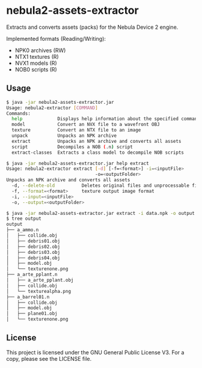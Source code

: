 # nebula2-assets-extractor
Extracts and converts assets (packs) for the Nebula Device 2 engine.

Implemented formats (Reading/Writing):
  - NPK0 archives (RW)
  - NTX1 textures (R)
  - NVX1 models (R)
  - NOB0 scripts (R)

## Usage

```bash
$ java -jar nebula2-assets-extractor.jar
Usage: nebula2-extractor [COMMAND]
Commands:
  help             Displays help information about the specified command
  model            Convert an NVX file to a wavefront OBJ
  texture          Convert an NTX file to an image
  unpack           Unpacks an NPK archive
  extract          Unpacks an NPK archive and converts all assets
  script           Decompiles a NOB (.n) script
  extract-classes  Extracts a class model to decompile NOB scripts

$ java -jar nebula2-assets-extractor.jar help extract
Usage: nebula2-extractor extract [-d] [-f=<format>] -i=<inputFile>
                                 -o=<outputFolder>
Unpacks an NPK archive and converts all assets
  -d, --delete-old          Deletes original files and unprocessable files
  -f, --format=<format>     texture output image format
  -i, --input=<inputFile>
  -o, --output=<outputFolder>

$ java -jar nebula2-assets-extractor.jar extract -i data.npk -o output -d
$ tree output
output
├── a_ammo.n
│   ├── collide.obj
│   ├── debris01.obj
│   ├── debris02.obj
│   ├── debris03.obj
│   ├── debris04.obj
│   ├── model.obj
│   └── texturenone.png
├── a_arte_pplant.n
│   ├── a_arte_pplant.obj
│   ├── collide.obj
│   └── texturealpha.png
├── a_barrel01.n
│   ├── collide.obj
│   ├── model.obj
│   ├── plane01.obj
│   └── texturenone.png
```

## License

This project is licensed under the GNU General Public License V3. For a copy, please see the LICENSE file.
